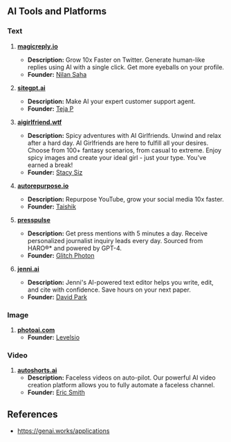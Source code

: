 ## AI Tools and Platforms

### Text

1. **[magicreply.io](https://magicreply.io)**
   - **Description:** Grow 10x Faster on Twitter. Generate human-like replies using AI with a single click. Get more eyeballs on your profile.
   - **Founder:** [Nilan Saha](https://x.com/nilansaha)

1. **[sitegpt.ai](https://sitegpt.ai)**
   - **Description:** Make AI your expert customer support agent.
   - **Founder:** [Teja P](https://x.com/pbteja1998)

1. **[aigirlfriend.wtf](https://www.aigirlfriend.wtf)**
   - **Description:** Spicy adventures with AI Girlfriends. Unwind and relax after a hard day. AI Girlfriends are here to fulfill all your desires. Choose from 100+ fantasy scenarios, from casual to extreme. Enjoy spicy images and create your ideal girl - just your type. You've earned a break!
   - **Founder:** [Stacy Siz](https://x.com/stacy_siz)

1. **[autorepurpose.io](https://www.autorepurpose.io)**
   - **Description:** Repurpose YouTube, grow your social media 10x faster.
   - **Founder:** [Taishik](https://x.com/taishik_)

1. **[presspulse](https://www.presspulse.ai/)**
   - **Description:** Get press mentions with 5 minutes a day. Receive personalized journalist inquiry leads every day. Sourced from HARO®* and powered by GPT-4.
   - **Founder:** [Glitch Photon](https://x.com/GlitchPhoton)

1. **[jenni.ai](https://jenni.ai/)**
   - **Description:** Jenni's AI-powered text editor helps you write, edit, and cite with confidence. Save hours on your next paper.
   - **Founder:** [David Park](https://x.com/Davidjpark96)

### Image

1. **[photoai.com](https://photoai.com)**
   - **Founder:** [Levelsio](https://x.com/levelsio)

### Video

1. **[autoshorts.ai](https://autoshorts.ai/)**
   - **Description:** Faceless videos on auto-pilot. Our powerful AI video creation platform allows you to fully automate a faceless channel.
   - **Founder:** [Eric Smith](https://x.com/ericsmith1302)
  

## References

- https://genai.works/applications
